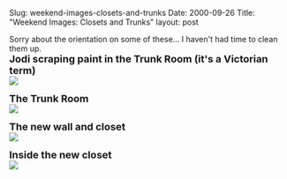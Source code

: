 Slug: weekend-images-closets-and-trunks
Date: 2000-09-26
Title: "Weekend Images: Closets and Trunks"
layout: post

<p>Sorry about the orientation on some of these... I haven&#39;t had time to clean them up. <br /><font size="+1"><b>Jodi scraping paint in the Trunk Room (it&#39;s a Victorian term)</b></font><br /><img border="0" src="http://media.redmonk.net/images/jodiSmiling.JPG" /></p>
<p><font size="+1"><b>The Trunk Room</b></font><br /><img border="0" src="http://media.redmonk.net/images/trunkRoom.JPG" /></p>
<p><font size="+1"><b>The new wall and closet</b></font><br /><img border="0" src="http://media.redmonk.net/images/outsideCloset.JPG" /></p>
<p><font size="+1"><b>Inside the new closet</b></font><br /><img border="0" src="http://media.redmonk.net/images/insideCloset.JPG" /></p>
